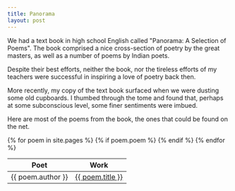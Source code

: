 ```yaml
---
title: Panorama
layout: post
---
```


We had a text book in high school English called "Panorama: A Selection of Poems". The book comprised a nice cross-section of poetry by the great masters, as well as a number of poems by Indian poets.

Despite their best efforts, neither the book, nor the tireless efforts of my teachers were successful in inspiring a love of poetry back then.

More recently, my copy of the text book surfaced when we were dusting some old cupboards. I thumbed through the tome and found that, perhaps at some subconscious level, some finer sentiments were imbued. 

Here are most of the poems from the book, the ones that could be found on the net.

<table data-sortable>
<thead><tr><th>Poet</th><th>Work</th></tr></thead>
{% for poem in site.pages %}
    {% if poem.poem %}
        <tr><td>{{ poem.author }}</td>
        <td data-value="{{ poem.title }}"><a href="{{ poem.url }}">{{ poem.title }}</a></td></tr>
    {% endif %}
{% endfor %}
</table>

